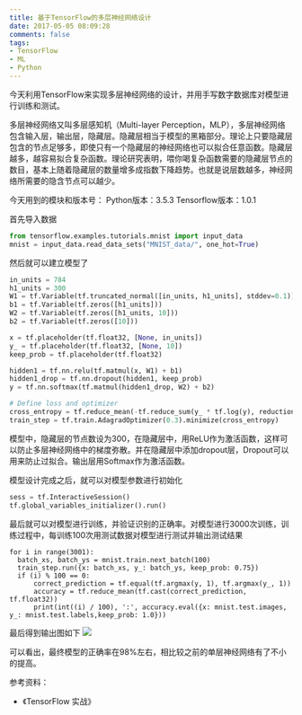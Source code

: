 ```yaml
---
title: 基于TensorFlow的多层神经网络设计
date: 2017-05-05 08:09:28
comments: false
tags:
- TensorFlow
- ML
- Python
---
```

今天利用TensorFlow来实现多层神经网络的设计，并用手写数字数据库对模型进行训练和测试。
<!--more-->
多层神经网络又叫多层感知机（Multi-layer Perception，MLP），多层神经网络包含输入层，输出层，隐藏层。隐藏层相当于模型的黑箱部分。理论上只要隐藏层包含的节点足够多，即使只有一个隐藏层的神经网络也可以拟合任意函数。隐藏层越多，越容易拟合复杂函数。理论研究表明，喂你喝复杂函数需要的隐藏层节点的数目，基本上随着隐藏层的数量增多成指数下降趋势。也就是说层数越多，神经网络所需要的隐含节点可以越少。

今天用到的模块和版本号：
Python版本：3.5.3
Tensorflow版本：1.0.1


首先导入数据
```Python
from tensorflow.examples.tutorials.mnist import input_data
mnist = input_data.read_data_sets("MNIST_data/", one_hot=True)
```

然后就可以建立模型了
```Python
in_units = 784
h1_units = 300
W1 = tf.Variable(tf.truncated_normal([in_units, h1_units], stddev=0.1))
b1 = tf.Variable(tf.zeros([h1_units]))
W2 = tf.Variable(tf.zeros([h1_units, 10]))
b2 = tf.Variable(tf.zeros([10]))

x = tf.placeholder(tf.float32, [None, in_units])
y_ = tf.placeholder(tf.float32, [None, 10])
keep_prob = tf.placeholder(tf.float32)

hidden1 = tf.nn.relu(tf.matmul(x, W1) + b1)
hidden1_drop = tf.nn.dropout(hidden1, keep_prob)
y = tf.nn.softmax(tf.matmul(hidden1_drop, W2) + b2)

# Define loss and optimizer
cross_entropy = tf.reduce_mean(-tf.reduce_sum(y_ * tf.log(y), reduction_indices=[1]))
train_step = tf.train.AdagradOptimizer(0.3).minimize(cross_entropy)
```
模型中，隐藏层的节点数设为300，在隐藏层中，用ReLU作为激活函数，这样可以防止多层神经网络中的梯度弥散。并在隐藏层中添加dropout层，Dropout可以用来防止过拟合。输出层用Softmax作为激活函数。

模型设计完成之后，就可以对模型参数进行初始化
```Python
sess = tf.InteractiveSession()
tf.global_variables_initializer().run()
```
最后就可以对模型进行训练，并验证识别的正确率。对模型进行3000次训练，训练过程中，每训练100次用测试数据对模型进行测试并输出测试结果
```
for i in range(3001):
  batch_xs, batch_ys = mnist.train.next_batch(100)
  train_step.run({x: batch_xs, y_: batch_ys, keep_prob: 0.75})
  if (i) % 100 == 0:
      correct_prediction = tf.equal(tf.argmax(y, 1), tf.argmax(y_, 1))
      accuracy = tf.reduce_mean(tf.cast(correct_prediction, tf.float32))
      print(int((i) / 100), ':', accuracy.eval({x: mnist.test.images, y_: mnist.test.labels,keep_prob: 1.0}))
```

最后得到输出图如下
![](http://onaxllwtn.bkt.clouddn.com/2017-05-05-1.PNG)

可以看出，最终模型的正确率在98%左右，相比较之前的单层神经网络有了不小的提高。

参考资料：
* 《TensorFlow 实战》

